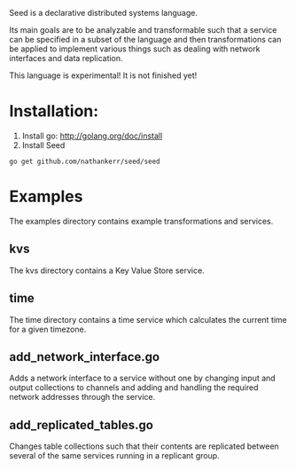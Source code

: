 Seed is a declarative distributed systems language.

Its main goals are to be analyzable and transformable such that a service can be specified in a subset of the language and then transformations can be applied to implement various things such as dealing with network interfaces and data replication.

This language is experimental! It is not finished yet!

# Installation:

1. Install go: http://golang.org/doc/install
2. Install Seed
```
go get github.com/nathankerr/seed/seed
```

# Examples

The examples directory contains example transformations and services.

## kvs

The kvs directory contains a Key Value Store service.

## time

The time directory contains a time service which calculates the current time for a given timezone.

## add_network_interface.go

Adds a network interface to a service without one by changing input and output collections to channels and adding and handling the required network addresses through the service.

## add_replicated_tables.go

Changes table collections such that their contents are replicated between several of the same services running in a replicant group.

